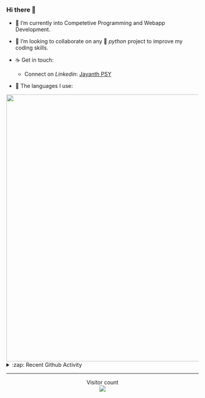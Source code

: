 ### Hi there 👋

- 🌱 I’m currently into Competetive Programming and Webapp Development.

- 👯 I’m looking to collaborate on any :snake: *python* project to improve my coding skills.

- ☕ Get in touch:
  +  Connect on *Linkedin*: [Jayanth PSY](https://www.linkedin.com/in/jayanth-p-b3924812a/)

<!--- ⚡ Fun fact: *Python* is older than *C++* and *Java*. -->

- :memo: The languages I use: 

<img src="https://wakatime.com/share/@j_tesla/149011e6-9106-4535-a236-8e4e71b9551e.png" width="700"/>
<details>
  <summary>:zap: Recent Github Activity</summary>
  
<!--START_SECTION:activity-->
1. 🗣 Commented on [#24](https://github.com/j-tesla/tic-tac-toe/issues/24) in [j-tesla/tic-tac-toe](https://github.com/j-tesla/tic-tac-toe)
2. 🎉 Merged PR [#20](https://github.com/j-tesla/blog-list-frontend/pull/20) in [j-tesla/blog-list-frontend](https://github.com/j-tesla/blog-list-frontend)
3. 🎉 Merged PR [#12](https://github.com/j-tesla/blog-list/pull/12) in [j-tesla/blog-list](https://github.com/j-tesla/blog-list)
4. 🎉 Merged PR [#19](https://github.com/j-tesla/blog-list-frontend/pull/19) in [j-tesla/blog-list-frontend](https://github.com/j-tesla/blog-list-frontend)
5. 🎉 Merged PR [#13](https://github.com/j-tesla/blog-list/pull/13) in [j-tesla/blog-list](https://github.com/j-tesla/blog-list)
<!--END_SECTION:activity-->

</details>

-----

<p align="center"> 
  Visitor count<br>
  <img src="https://profile-counter.glitch.me/j-tesla/count.svg" />
</p>












<!--
**j-tesla/j-tesla** is a ✨ _special_ ✨ repository because its `README.md` (this file) appears on your GitHub profile.

Here are some ideas to get you started:

- 🔭 I’m currently working on ...
- 🌱 I’m currently learning ...
- 👯 I’m looking to collaborate on ...
- 🤔 I’m looking for help with ...
- 💬 Ask me about ...
- 📫 How to reach me: ...
- 😄 Pronouns: ...
- ⚡ Fun fact: ...
-->

